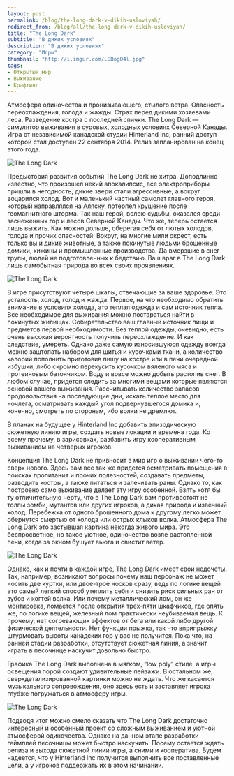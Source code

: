 ```yaml
---
layout: post
permalink: /blog/the-long-dark-v-dikih-usloviyah/
redirect_from: /blog/all/the-long-dark-v-dikih-usloviyah/
title: "The Long Dark"
subtitle: "В диких условиях"
description: "В диких условиях"
category: "Игры"
thumbnail: "http://i.imgur.com/LGBogO4l.jpg"
tags:
- Открытый мир
- Выживание
- Крафтинг
---
```


Атмосфера одиночества и пронизывающего, стылого ветра. Опасность переохлаждения, голода и жажды. Страх перед дикими хозяевами леса. Разведение костра с последней спички. The Long Dark — симулятор выживания в суровых, холодных условиях Северной Канады. Игра от независимой канадской студии Hinterland Inc, ранний доступ которой стал доступен 22 сентября 2014. Релиз запланирован на конец этого года.

![The Long Dark](http://i.imgur.com/LGBogO4.jpg)

Предыстория развития событий The Long Dark не хитра. Доподлинно известно, что произошел некий апокалипсис, все электроприборы пришли в негодность, дикие звери стали агрессивные, а вокруг воцарился холод. Вот и маленький частный самолет главного героя, который направлялся на Аляску, потерпел крушение после геомагнитного шторма. Так наш герой, волею судьбы, оказался среди заснеженных гор и лесов Северной Канады. Что же, теперь остается лишь выжить. Как можно дольше, оберегая себя от лютых холодов, голода и прочих опасностей. Вокруг, на многие мили окрест, есть только вы и дикие животные, а также покинутые людьми брошенные домики, хижины и промышленные производства. Да вмерзшие в снег трупы, людей не подготовленных к бедствию. Ваш враг в The Long Dark лишь самобытная природа во всех своих проявлениях.

![The Long Dark](http://i.imgur.com/HAJYdDY.jpg)

<p main>В игре присутствуют четыре шкалы, отвечающие за ваше здоровье. Это усталость, холод, голод и жажда. Первое, на что необходимо обратить внимание в условиях холода, это теплая одежда и сам источник тепла. Все необходимое для выживания можно постараться найти в покинутых жилищах. Собирательство ваш главный источник пищи и предметов первой необходимости. Без теплой одежды, очевидно, есть очень высокая вероятность получить переохлаждение. И как следствие, умереть. Однако даже самую износившуюся одежду всегда можно заштопать набором для шитья и кусочками ткани, а количество калорий пополнить приготовив пищу на костре или в печи очередной избушки, либо скромно перекусить кусочком вяленого мяса и протеиновым батончиком. Воду и вовсе можно добыть растопив снег. В любом случае, придется следить за многими вещами которые являются основой вашего выживания. Рассчитывать количество запасов продовольствия на последующие дни, искать теплое место для ночлега, осматривать каждый угол подвернувшегося домика и, конечно, смотреть по сторонам, ибо волки не дремлют.</p>

<p aside>В планах на будущее у Hinterland Inc добавить эпизодическую сюжетную линию игры, создать новые локации и времена года. Ко всему прочему, в зарисовках, разбавить игру кооперативным выживанием на четверых игроков.</p>

Концепция The Long Dark не привносит в мир игр о выживании чего-то сверх нового. Здесь вам все так же придется осматривать помещения в поисках пропитания и прочих полезностей, создавать предметы, разводить костры, а также питаться и залечивать раны. Однако то, как построено само выживание делает эту игру особенной. Взять хотя бы ту отличительную черту, что в The Long Dark вам противостоят не толпы зомби, мутантов или других игроков, а дикая природа и извечный холод. Перебежка от одного брошенного дома к другому легко может обернутся смертью от холода или острых клыков волка. Атмосфера The Long Dark это застывшая картина некогда живого мира. Это беспросветное, но такое уютное, одиночество возле растопленной печи, когда за окном бушует вьюга и свистит ветер.

![The Long Dark](http://i.imgur.com/PNeI1PT.jpg)

<p main>Однако, как и почти в каждой игре, The Long Dark имеет свои недочеты. Так, например, возникают вопросы почему наш персонаж не может носить две куртки, или двое-трое носков сразу, ведь по логике вещей это самый легкий способ утеплить себя и снизить риск сильных ран от зубов и когтей волка. Или почему металлический лом, он же монтировка, ломается после открытия трех-пяти шкафчиков, где опять же, по логике вещей, железный лом практически неубиваемая вещь. К прочему, нет согревающих эффектов от бега или какой либо другой физической деятельности. Нет функции прыжка, так что вприпрыжку штурмовать высоты канадских гор у вас не получится. Пока что, на ранней стадии разработки, отсутствует сюжетная линия, а значит играть в песочнице наскучит довольно быстро.</p>

<p aside>Графика The Long Dark выполнена в мягком, “low poly” стиле, а игры освещения порой создают удивительные пейзажи. В остальном же, сверхдетализированной картинки можно не ждать. Что же касается музыкального сопровождения, оно здесь есть и заставляет игрока глубже погружаться в атмосферу игры.</p>

![The Long Dark](http://i.imgur.com/d6Bj3i3.jpg)

Подводя итог можно смело сказать что The Long Dark достаточно интересный и особенный проект со сложным выживанием и уютной атмосферой одиночества. Однако на данном этапе разработки геймплей песочницы может быстро наскучить. Посему остается ждать релиза и выхода сюжетной линии игры, а сними и кооператива. Будем надеется, что у Hinterland Inc получится выполнить все поставленные цели, а у игроков поддержать их в этом начинании.